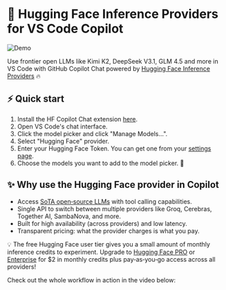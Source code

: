 # 🤗 Hugging Face Inference Providers for VS Code Copilot

![Demo](https://huggingface.co/datasets/huggingface/documentation-images/resolve/main/demo.gif)

Use frontier open LLMs like Kimi K2, DeepSeek V3.1, GLM 4.5 and more in VS Code with GitHub Copilot Chat powered by [Hugging Face Inference Providers](https://huggingface.co/docs/inference-providers/index) 🔥

## ⚡ Quick start

1. Install the HF Copilot Chat extension [here](https://marketplace.visualstudio.com/items?itemName=HuggingFace.huggingface-vscode-chat).
2. Open VS Code's chat interface.
3. Click the model picker and click "Manage Models...".
4. Select "Hugging Face" provider.
5. Enter your Hugging Face Token. You can get one from your [settings page](https://huggingface.co/settings/tokens/new?ownUserPermissions=inference.serverless.write&tokenType=fineGrained).
6. Choose the models you want to add to the model picker. 🥳

## ✨ Why use the Hugging Face provider in Copilot

- Access [SoTA open‑source LLMs](https://huggingface.co/models?pipeline_tag=text-generation&inference_provider=cerebras,together,fireworks-ai,nebius,novita,sambanova,groq,hyperbolic,nscale,fal-ai,cohere,replicate,scaleway,black-forest-labs,ovhcloud&sort=trending) with tool calling capabilities.
- Single API to switch between multiple providers like Groq, Cerebras, Together AI, SambaNova, and more.
- Built for high availability (across providers) and low latency.
- Transparent pricing: what the provider charges is what you pay.

💡 The free Hugging Face user tier gives you a small amount of monthly inference credits to experiment. Upgrade to [Hugging Face PRO](https://huggingface.co/pro) or [Enterprise](https://huggingface.co/enterprise) for $2 in monthly credits plus pay‑as‑you‑go access across all providers!

Check out the whole workflow in action in the video below:



